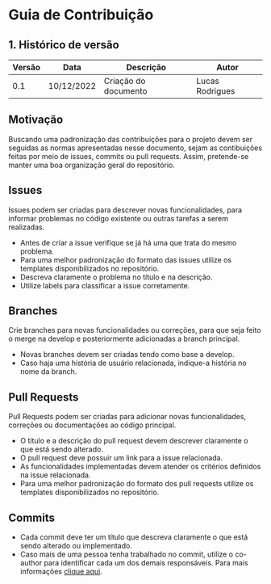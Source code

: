# Guia de Contribuição

## 1. Histórico de versão
| Versão | Data       | Descrição | Autor |
| ------ | ---------- | --------- | ------ |
| 0.1    | 10/12/2022 | Criação do documento | Lucas Rodrigues |

## Motivação

Buscando uma padronização das contribuições para o projeto devem ser seguidas as normas apresentadas nesse documento, sejam as contibuições feitas por meio de issues, commits ou pull requests. Assim, pretende-se manter uma boa organização geral do repositório.

## Issues
Issues podem ser criadas para descrever novas funcionalidades, para informar problemas no código existente ou outras tarefas a serem realizadas.
- Antes de criar a issue verifique se já há uma que trata do mesmo problema.
- Para uma melhor padronização do formato das issues utilize os templates disponibilizados no repositório.
- Descreva claramente o problema no título e na descrição.
- Utilize labels para classificar a issue corretamente.

## Branches
Crie branches para novas funcionalidades ou correções, para que seja feito o merge na develop e posteriormente adicionadas a branch principal.
- Novas branches devem ser criadas tendo como base a develop.
- Caso haja uma história de usuário relacionada, indique-a história no nome da branch.

## Pull Requests
Pull Requests podem ser criadas para adicionar novas funcionalidades, correções ou documentações ao código principal.
- O título e a descrição do pull request devem descrever claramente o que está sendo alterado.
- O pull request deve possuir um link para a issue relacionada.
- As funcionalidades implementadas devem atender os critérios definidos na issue relacionada.
- Para uma melhor padronização do formato dos pull requests utilize os templates disponibilizados no repositório.

## Commits
- Cada commit deve ter um título que descreva claramente o que está sendo alterado ou implementado.
- Caso mais de uma pessoa tenha trabalhado no commit, utilize o co-author para identificar cada um dos demais responsáveis. Para mais informações [clique aqui](https://docs.github.com/pt/pull-requests/committing-changes-to-your-project/creating-and-editing-commits/creating-a-commit-with-multiple-authors).